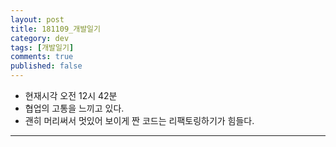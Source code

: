 ```yaml
---
layout: post
title: 181109_개발일기
category: dev
tags: [개발일기]
comments: true
published: false
---
```


* 현재시각 오전 12시 42분
* 협업의 고통을 느끼고 있다.
* 괜히 머리써서 멋있어 보이게 짠 코드는 리팩토링하기가 힘들다.

---